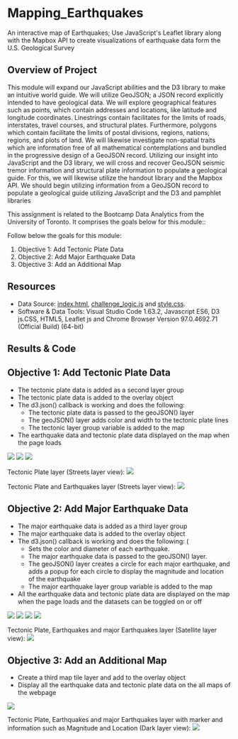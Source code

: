 # Mapping_Earthquakes
An interactive map of Earthquakes; Use JavaScript's Leaflet library along with the Mapbox API to create visualizations of earthquake data form the U.S. Geological Survey

## Overview of Project

This module will expand our JavaScript abilities and the D3 library to make an intuitive world guide. We will utilize GeoJSON; a JSON record explicitly intended to have geological data. We will explore geographical features such as points, which contain addresses and locations, like latitude and longitude coordinates. Linestrings contain facilitates for the limits of
 roads, interstates, travel courses, and structural plates. Furthermore, polygons which contain facilitate the limits of postal divisions, regions, nations, regions, and plots of land. We will likewise investigate non-spatial traits which are information free of all mathematical contemplations and bundled in the progressive design of a GeoJSON record. Utilizing our insight into JavaScript and the D3 library, we will cross and recover GeoJSON seismic tremor information and structural plate information to populate a geological guide. For this, we will likewise utilize the handout library and the Mapbox API. We should begin utilizing information from a GeoJSON record to populate a geological guide utilizing JavaScript and the D3 and pamphlet libraries

This assignment is related to the Bootcamp Data Analytics from the University of Toronto. It comprises the goals below for this module:: 

Follow below the goals for this module:

1) Objective 1: Add Tectonic Plate Data
2) Objective 2: Add Major Earthquake Data
3) Objective 3: Add an Additional Map


## Resources

* Data Source: [index.html](https://github.com/DougUOT/Mapping_Earthquakes/blob/main/Earthquake_Challenge/index.html), [challenge_logic.js](https://github.com/DougUOT/Mapping_Earthquakes/blob/main/Earthquake_Challenge/static/js/challenge_logic.js) and [style.css](https://github.com/DougUOT/Mapping_Earthquakes/blob/main/Earthquake_Challenge/static/css/style.css).
* Software & Data Tools: Visual Studio Code 1.63.2, Javascript ES6, D3 js.CSS, HTML5, Leaflet js and Chrome Browser Version 97.0.4692.71 (Official Build) (64-bit)

## Results & Code

## Objective 1: Add Tectonic Plate Data

* The tectonic plate data is added as a second layer group 
* The tectonic plate data is added to the overlay object 
* The d3.json() callback is working and does the following: 
   * The tectonic plate data is passed to the geoJSON() layer
   * The geoJSON() layer adds color and width to the tectonic plate lines
   * The tectonic layer group variable is added to the map
* The earthquake data and tectonic plate data displayed on the map when the page loads 

![](https://github.com/DougUOT/Mapping_Earthquakes/blob/main/Resources/Images/Capture13_1_1.PNG)
![](https://github.com/DougUOT/Mapping_Earthquakes/blob/main/Resources/Images/Capture13_1_2.PNG)
![](https://github.com/DougUOT/Mapping_Earthquakes/blob/main/Resources/Images/Capture13_1_3.PNG)

Tectonic Plate layer (Streets layer view):
![](https://github.com/DougUOT/Mapping_Earthquakes/blob/main/Resources/Images/Capture13_1_4a.PNG)

Tectonic Plate and Earthquakes layer (Streets layer view):
![](https://github.com/DougUOT/Mapping_Earthquakes/blob/main/Resources/Images/Capture13_1_4.PNG)

## Objective 2: Add Major Earthquake Data

* The major earthquake data is added as a third layer group 
* The major earthquake data is added to the overlay object 
* The d3.json() callback is working and does the following: (
   * Sets the color and diameter of each earthquake.
   * The major earthquake data is passed to the geoJSON() layer.
   * The geoJSON() layer creates a circle for each major earthquake, and adds a popup for each circle to display the magnitude and location of the earthquake
   * The major earthquake layer group variable is added to the map
* All the earthquake data and tectonic plate data are displayed on the map when the page loads and the datasets can be toggled on or off 

![](https://github.com/DougUOT/Mapping_Earthquakes/blob/main/Resources/Images/Capture13_2_1.PNG)
![](https://github.com/DougUOT/Mapping_Earthquakes/blob/main/Resources/Images/Capture13_2_2.PNG)
![](https://github.com/DougUOT/Mapping_Earthquakes/blob/main/Resources/Images/Capture13_2_3.PNG)
![](https://github.com/DougUOT/Mapping_Earthquakes/blob/main/Resources/Images/Capture13_2_4.PNG)

Tectonic Plate, Earthquakes and major Earthquakes layer (Satellite layer view):
![](https://github.com/DougUOT/Mapping_Earthquakes/blob/main/Resources/Images/Capture13_2_5.PNG)

## Objective 3: Add an Additional Map

* Create a third map tile layer and add to the overlay object
* Display all the earthquake data and tectonic plate data on the all maps of the webpage

![](https://github.com/DougUOT/Mapping_Earthquakes/blob/main/Resources/Images/Capture13_3_1.PNG)

Tectonic Plate, Earthquakes and major Earthquakes layer with marker and information such as Magnitude and Location (Dark layer view):
![](https://github.com/DougUOT/Mapping_Earthquakes/blob/main/Resources/Images/Capture13_3_2.PNG)

